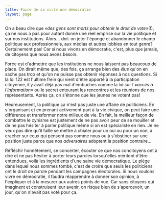```yaml
---
title: Faire de sa ville une démocratie
layout: page
---
```


On a beau dire que *«des gens sont morts pour obtenir le droit de vote»*(!), ça ne nous a pas pour autant donné une réel emprise sur la vie politique et sur nos institutions. Alors... doit-on jeter l'éponge et abandonner le champ politique aux professionnels, aux médias et autres lobbies en tout genre? Certainement pas! Car si nous vivons en démocratie, c'est, plus que jamais, de citoyens que nous avons besoin.

Force est d'admettre que les institutions ne nous laissent pas beaucoup de place. On dirait même que, des fois, ça arrange bien des *élus* qu'on en sache pas trop et qu'on ne puisse pas obtenir réponses à nos questions. Si la loi 122 est l'ultime frein qui vient d'être apporté à la participation citoyenne, il y avait déjà pas mal d'embuches comme la loi sur l'*«accès à l'information»* ou le secret entourant les rencontres et les réunions de nos représentants. Après ça, on s'étonne que les jeunes ne votent pas!

Heureusement, la politique ça n'est pas juste une affaire de politiciens. En s'organisant et en prenant activement part à la vie civique, on peut faire une différence et transformer notre milieux de vie. En fait, la meilleur façon de combattre le cynisme est justement de ne pas avoir peur de se mouiller et de ne pas hésiter à parler politique même si on est spécialiste en rien. Je ne veux pas dire qu'il faille se mettre à chialer pour un oui ou pour un non, à cracher sur ceux qui pensent pas comme nous ou à s'obstiner sur une position juste parce que nos *adversaires* adoptent la position contraire...

Réfléchir honnêtement, se concerter, écouter ce que nos concitoyens ont à dire et ne pas hésiter à porter leurs paroles lorsqu'elles méritent d'être entendues, voilà les ingrédients d'une saine vie démocratique. Le piège dans lequel nous sommes tombé, c'est de croire que seuls les politiciens ont le droit de parole pendant les campagnes électorales. Si nous voulons vivre en démocratie, il faudra réapprendre à donner son opinion, à l'expliquer et à la mesurer aux autres points de vue. Car sans citoyens qui imaginent et construisent leur avenir, on risque bien de s'apercevoir, un jour, qu'on n'avait pas voté pour ça.
